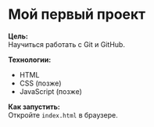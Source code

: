 # Мой первый проект

**Цель:**  
Научиться работать с Git и GitHub.

**Технологии:**  
- HTML  
- CSS (позже)  
- JavaScript (позже)  

**Как запустить:**  
Откройте `index.html` в браузере.
